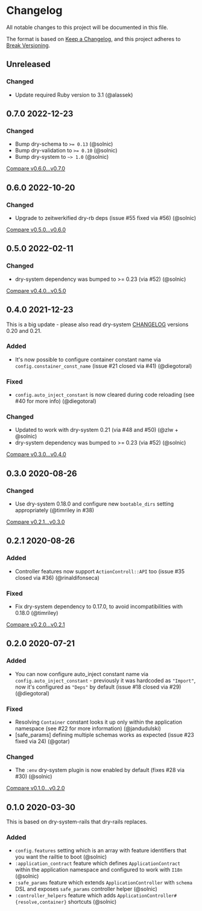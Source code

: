 # Changelog

All notable changes to this project will be documented in this file.

The format is based on [Keep a Changelog](https://keepachangelog.com/en/1.1.0/),
and this project adheres to [Break Versioning](https://www.taoensso.com/break-versioning).

## Unreleased


### Changed

- Update required Ruby version to 3.1 (@alassek)

## 0.7.0 2022-12-23


### Changed

- Bump dry-schema to `>= 0.13` (@solnic)
- Bump dry-validation to `>= 0.10` (@solnic)
- Bump dry-system to `~> 1.0` (@solnic)

[Compare v0.6.0...v0.7.0](https://github.com/dry-rb/dry-rails/compare/v0.6.0...v0.7.0)

## 0.6.0 2022-10-20


### Changed

- Upgrade to zeitwerkified dry-rb deps (issue #55 fixed via #56) (@solnic)

[Compare v0.5.0...v0.6.0](https://github.com/dry-rb/dry-rails/compare/v0.5.0...v0.6.0)

## 0.5.0 2022-02-11


### Changed

- dry-system dependency was bumped to >= 0.23 (via #52) (@solnic)

[Compare v0.4.0...v0.5.0](https://github.com/dry-rb/dry-rails/compare/v0.4.0...v0.5.0)

## 0.4.0 2021-12-23

This is a big update - please also read dry-system [CHANGELOG](https://github.com/dry-rb/dry-system/blob/master/CHANGELOG.md) versions 0.20 and 0.21.

### Added

- It's now possible to configure container constant name via `config.constainer_const_name` (issue #21 closed via #41) (@diegotoral)

### Fixed

- `config.auto_inject_constant` is now cleared during code reloading (see #40 for more info) (@diegotoral)

### Changed

- Updated to work with dry-system 0.21 (via #48 and #50) (@zlw + @solnic)
- dry-system dependency was bumped to >= 0.23 (via #52) (@solnic)

[Compare v0.3.0...v0.4.0](https://github.com/dry-rb/dry-rails/compare/v0.3.0...v0.4.0)

## 0.3.0 2020-08-26


### Changed

- Use dry-system 0.18.0 and configure new `bootable_dirs` setting appropriately (@timriley in #38)

[Compare v0.2.1...v0.3.0](https://github.com/dry-rb/dry-rails/compare/v0.2.1...v0.3.0)

## 0.2.1 2020-08-26


### Added

- Controller features now support `ActionControll::API` too (issue #35 closed via #36) (@rinaldifonseca)

### Fixed

- Fix dry-system dependency to 0.17.0, to avoid incompatibilities with 0.18.0 (@timriley)


[Compare v0.2.0...v0.2.1](https://github.com/dry-rb/dry-rails/compare/v0.2.0...v0.2.1)

## 0.2.0 2020-07-21


### Added

- You can now configure auto_inject constant name via `config.auto_inject_constant` - previously it was hardcoded as `"Import"`, now it's configured as `"Deps"` by default (issue #18 closed via #29) (@diegotoral)

### Fixed

- Resolving `Container` constant looks it up only within the application namespace (see #22 for more information) (@jandudulski)
- [safe_params] defining multiple schemas works as expected (issue #23 fixed via 24) (@gotar)

### Changed

- The `:env` dry-system plugin is now enabled by default (fixes #28 via #30) (@solnic)

[Compare v0.1.0...v0.2.0](https://github.com/dry-rb/dry-rails/compare/v0.1.0...v0.2.0)

## 0.1.0 2020-03-30

This is based on dry-system-rails that dry-rails replaces.

### Added

- `config.features` setting which is an array with feature identifiers that you want the railtie to boot (@solnic)
- `:application_contract` feature which defines `ApplicationContract` within the application namespace and configured to work with `I18n` (@solnic)
- `:safe_params` feature which extends `ApplicationController` with `schema` DSL and exposes `safe_params` controller helper (@solnic)
- `:controller_helpers` feature which adds `ApplicationController#{resolve,container}` shortcuts (@solnic)
